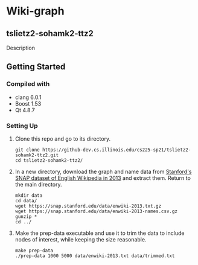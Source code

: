 # Wiki-graph

## tslietz2-sohamk2-ttz2

Description

## Getting Started

### Compiled with

- clang 6.0.1
- Boost 1.53
- Qt 4.8.7

### Setting Up

1. Clone this repo and go to its directory.
   ```
   git clone https://github-dev.cs.illinois.edu/cs225-sp21/tslietz2-sohamk2-ttz2.git
   cd tslietz2-sohamk2-ttz2/
   ```
2. In a new directory, download the graph and name data from [Stanford's SNAP dataset of English Wikipedia in 2013](https://snap.stanford.edu/data/enwiki-2013.html) and extract them. Return to the main directory.
    ```
    mkdir data
    cd data/
    wget https://snap.stanford.edu/data/enwiki-2013.txt.gz 
    wget https://snap.stanford.edu/data/enwiki-2013-names.csv.gz
    gunzip *
    cd ../
    ```
3. Make the prep-data executable and use it to trim the data to include nodes of interest, while keeping the size reasonable.
    ```
    make prep-data
    ./prep-data 1000 5000 data/enwiki-2013.txt data/trimmed.txt
    ```